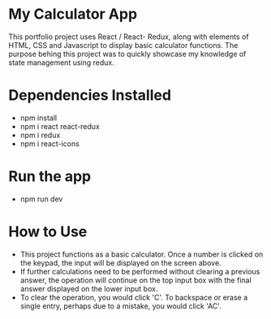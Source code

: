 # My Calculator App 
This portfolio project uses React / React- Redux, along with elements of HTML, CSS and Javascript to display basic calculator functions. The purpose behing this project was to quickly showcase my knowledge of state management using redux. 

# Dependencies Installed 
- npm install 
- npm i react react-redux 
- npm i redux 
- npm i react-icons

# Run the app 
- npm run dev

# How to Use 
- This project functions as a basic calculator. Once a number is clicked on the keypad, the input will be displayed on the screen above. 
- If further calculations need to be performed without clearing a previous answer, the operation will continue on the top input box with the final answer displayed on the lower input box. 
- To clear the operation, you would click 'C'. To backspace or erase a single entry, perhaps due to a mistake, you would click 'AC'.  